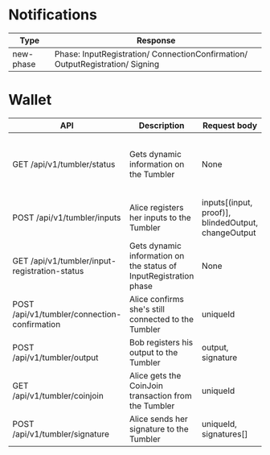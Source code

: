 # Notifications

| Type | Response   |
|------| -----------|
| new-phase  | Phase: InputRegistration/ ConnectionConfirmation/ OutputRegistration/ Signing |


# Wallet

|API | Description    | Request body    | Response body   |
|--- | ---- | ---- | ---- |
|GET /api/v1/tumbler/status | Gets dynamic information on the Tumbler | None  | phase, denomination, anonymitySet, timeSpentInInputRegistration, maximumInputsPerAlices, feePerInputs, feePerOutputs, version |
|POST /api/v1/tumbler/inputs  | Alice registers her inputs to the Tumbler | inputs[(input, proof)], blindedOutput, changeOutput | signedBlindedOutput, uniqueId |
|GET /api/v1/tumbler/input-registration-status  | Gets dynamic information on the status of InputRegistration phase | None | registeredPeerCount, requiredPeerCount, elapsedSeconds |
|POST /api/v1/tumbler/connection-confirmation  | Alice confirms she's still connected to the Tumbler | uniqueId | None |
|POST /api/v1/tumbler/output  | Bob registers his output to the Tumbler | output, signature | None |
|GET /api/v1/tumbler/coinjoin  | Alice gets the CoinJoin transaction from the Tumbler | uniqueId | transaction |
|POST /api/v1/tumbler/signature  | Alice sends her signature to the Tumbler | uniqueId, signatures[] | None |
